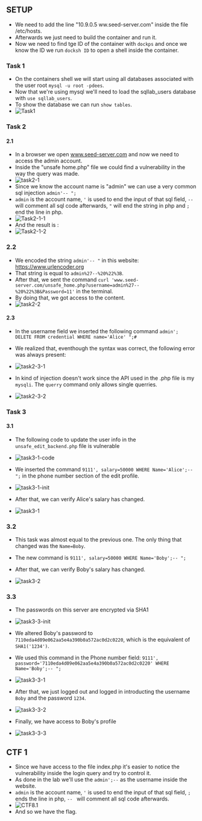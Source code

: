 ## SETUP
- We need to add the line "10.9.0.5 ww.seed-server.com" inside the file /etc/hosts.<br>
- Afterwards we just need to build the container and run it.
- Now we need to find tge ID of the container with `dockps` and once we know the ID we run `docksh ID` to open a shell inside the container.

### Task 1
- On the containers shell we will start using all databases associated with the user root `mysql -u root -pdees`.
- Now that we're using mysql we'll need to load the sqllab_users database with `use sqllab_users`.
- To show the database we can run `show tables`.
- ![Task1](/Images/Week8/Task1.png "Task1")


### Task 2
#### 2.1
- In a browser we open www.seed-server.com and now we need to access the admin account.
- Inside the "unsafe home.php" file we could find a vulnerability in the way the query was made.
- ![task2-1](/Images/Week8/task2-1.png "task2-1")
- Since we know the account name is "admin" we can use a very common sql injection `admin'-- ";`
- `admin` is the account name, `'` is used to end the input of that sql field, `-- ` will comment all sql code afterwards, `"` will end the string in php and `;` end the line in php.
- ![Task2-1-1](/Images/Week8/Task2-1-1.png "Task2-1-1")
- And the result is :
- ![Task2-1-2](/Images/Week8/Task2-1-2.png "Task2-1-2")

### 2.2

- We encoded the string `admin'-- "` in this website: https://www.urlencoder.org
- That string is equal to `admin%27--%20%22%3B`. 
- After that, we sent the command `curl 'www.seed-server.com/unsafe_home.php?username=admin%27--%20%22%3B&Password=11'` in the terminal.
- By doing that, we got access to the content.
- ![task2-2](/Images/Week8/task2-2.png "task2-2")



#### 2.3
- In the username field we inserted the following command `admin'; DELETE FROM credential WHERE name='Alice' ";#`
- We realized that, eventhough the syntax was correct, the following error was always present:
- ![task2-3-1](/Images/Week8/task2-3-1.png "task2-3-1")

- In kind of injection doesn't work since the API used in the .php file is my `mysqli`. The `querry` command only allows single querries.

- ![task2-3-2](/Images/Week8/task2-3-2.png "task2-3-2")


### Task 3
#### 3.1

- The following code to update the user info in the `unsafe_edit_backend.php` file is vulnerable
- ![task3-1-code](/Images/Week8/task3-1-code.png "task3-1-code")

- We inserted the command `9111', salary=50000 WHERE Name='Alice';-- ";` in the phone number section of the edit profile.
- ![task3-1-init](/Images/Week8/task3-1-init.png "task3-1-init")
- After that, we can verify Alice's salary has changed.
- ![task3-1](/Images/Week8/task3-1.png "task3-1")

### 3.2

- This task was almost equal to the previous one. The only thing that changed was the `Name=Boby`.

- The new command is `9111', salary=50000 WHERE Name='Boby';-- ";`

- After that, we can verify Boby's salary has changed.
- ![task3-2](/Images/Week8/task3-2.png "task3-2")

### 3.3

- The passwords on this server are encrypted via SHA1

- ![task3-3-init](/Images/Week8/task3-3-init.png "task3-3-init")



- We altered Boby's password to `7110eda4d09e062aa5e4a390b0a572ac0d2c0220`, which is the equivalent of `SHA1('1234')`.

- We used this command in the Phone number field: `9111', password='7110eda4d09e062aa5e4a390b0a572ac0d2c0220' WHERE Name='Boby';-- ";`

- ![task3-3-1](/Images/Week8/task3-3-1.png "task3-3-1")

- After that, we just logged out and logged in introducting the username `Boby` and the password `1234`.

- ![task3-3-2](/Images/Week8/task3-3-2.png "task3-3-2")

- Finally, we have access to Boby's profile

- ![task3-3-3](/Images/Week8/task3-3-3.png "task3-3-3")


## CTF 1
- Since we have access to the file index.php it's easier to notice the vulnerability inside the login query and try to control it.
- As done in the lab we'll use the `admin';--` as the username inside the website.
- `admin` is the account name, `'` is used to end the input of that sql field, `;` ends the line in php, `-- ` will comment all sql code afterwards.
- ![CTF8.1](/Images/Week8/CTF8.1.png "CTF8.1")
- And so we have the flag.

